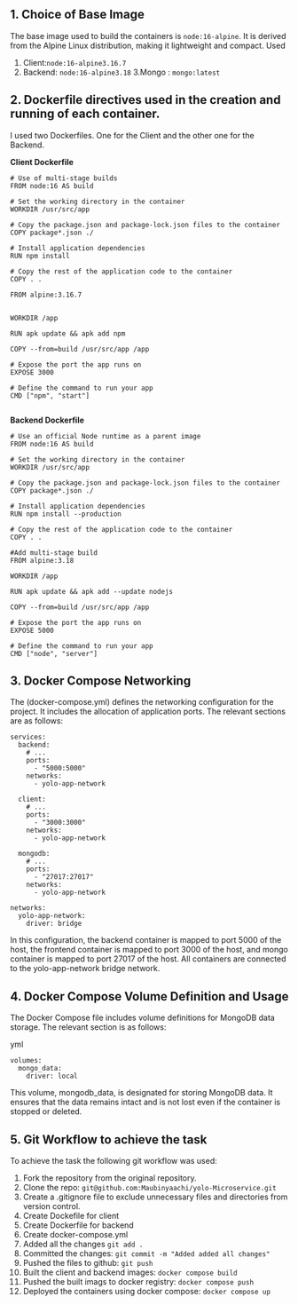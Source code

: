 ## 1. Choice of Base Image
 The base image used to build the containers is `node:16-alpine`. It is derived from the Alpine Linux distribution, making it lightweight and compact. 
 Used 
 1. Client:`node:16-alpine3.16.7`
 2. Backend: `node:16-alpine3.18`
 3.Mongo : `mongo:latest `
       

## 2. Dockerfile directives used in the creation and running of each container.
 I used two Dockerfiles. One for the Client and the other one for the Backend.

**Client Dockerfile**

```
# Use of multi-stage builds
FROM node:16 AS build

# Set the working directory in the container
WORKDIR /usr/src/app

# Copy the package.json and package-lock.json files to the container
COPY package*.json ./

# Install application dependencies
RUN npm install

# Copy the rest of the application code to the container
COPY . .

FROM alpine:3.16.7


WORKDIR /app

RUN apk update && apk add npm

COPY --from=build /usr/src/app /app

# Expose the port the app runs on
EXPOSE 3000

# Define the command to run your app
CMD ["npm", "start"]


```
**Backend Dockerfile**

```
# Use an official Node runtime as a parent image
FROM node:16 AS build

# Set the working directory in the container
WORKDIR /usr/src/app

# Copy the package.json and package-lock.json files to the container
COPY package*.json ./

# Install application dependencies
RUN npm install --production

# Copy the rest of the application code to the container
COPY . .

#Add multi-stage build
FROM alpine:3.18

WORKDIR /app

RUN apk update && apk add --update nodejs

COPY --from=build /usr/src/app /app

# Expose the port the app runs on
EXPOSE 5000

# Define the command to run your app
CMD ["node", "server"]

```

## 3. Docker Compose Networking
The (docker-compose.yml) defines the networking configuration for the project. It includes the allocation of application ports. The relevant sections are as follows:


```
services:
  backend:
    # ...
    ports:
      - "5000:5000"
    networks:
      - yolo-app-network

  client:
    # ...
    ports:
      - "3000:3000"
    networks:
      - yolo-app-network
  
  mongodb:
    # ...
    ports:
      - "27017:27017"
    networks:
      - yolo-app-network

networks:
  yolo-app-network:
    driver: bridge
```
In this configuration, the backend container is mapped to port 5000 of the host, the frontend container is mapped to port 3000 of the host, and mongo container is mapped to port 27017 of the host. All containers are connected to the yolo-app-network bridge network.


## 4.  Docker Compose Volume Definition and Usage
The Docker Compose file includes volume definitions for MongoDB data storage. The relevant section is as follows:

yml

```
volumes:
  mongo_data:  
    driver: local

```
This volume, mongodb_data, is designated for storing MongoDB data. It ensures that the data remains intact and is not lost even if the container is stopped or deleted.

## 5. Git Workflow to achieve the task

To achieve the task the following git workflow was used:

1. Fork the repository from the original repository.
2. Clone the repo: `git@github.com:Maubinyaachi/yolo-Microservice.git`
3. Create a .gitignore file to exclude unnecessary     files and directories from version control.
4. Create Dockefile for client
5. Create Dockerfile for backend
6. Create docker-compose.yml 
7. Added all the changes
`git add .`
8. Committed the changes:
`git commit -m "Added added all changes"`
9. Pushed the files to github:
`git push `
10. Built the client and backend images:
`docker compose build`
11. Pushed the built imags to docker registry:
`docker compose push`
12. Deployed the containers using docker compose:
`docker compose up`



